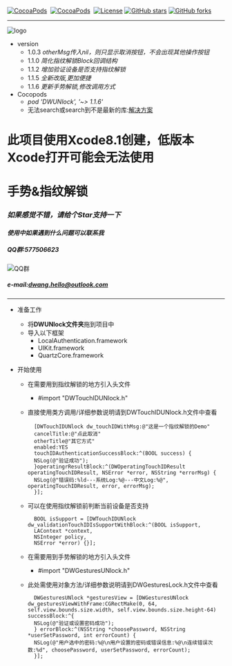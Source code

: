 [![CocoaPods](http://img.shields.io/cocoapods/v/DWUNlock.svg?style=flat)](http://cocoapods.org/?q=DWUNlock)&nbsp;
[![CocoaPods](http://img.shields.io/cocoapods/p/DWUNlock.svg?style=flat)](http://cocoapods.org/?q=DWUNlock)&nbsp;
[![License](https://img.shields.io/cocoapods/l/DWUNlock.svg?style=flat)](http://cocoapods.org/pods/DWUNlock) 
[![GitHub stars](https://img.shields.io/github/stars/dwanghello/DWUNlock.svg)](https://github.com/asiosldh/DWUNlock/stargazers)
[![GitHub forks](https://img.shields.io/github/forks/dwanghello/DWUNlock.svg)](https://github.com/asiosldh/DWUNlock/forkgazers)

---
![logo](https://github.com/dwanghello/DWUNlock/blob/master/logo.png)

- version
    - 1.0.3 *otherMsg传入nil，则只显示取消按钮，不会出现其他操作按钮*
    - 1.1.0 *简化指纹解锁Block回调结构*
    - 1.1.2 *增加验证设备是否支持指纹解锁*
    - 1.1.5 *全新改版,更加便捷*
    - 1.1.6	 *更新手势解锁,修改调用方式*
- Cocopods
    - *pod 'DWUNlock', '~> 1.1.6'*
    - 无法search或search到不是最新的库:[解决方案](http://www.jianshu.com/p/1fc730b0edc7)
    

# 此项目使用Xcode8.1创建，低版本Xcode打开可能会无法使用
# 手势&amp;指纹解锁
### *如果感觉不错，请给个Star支持一下*
#### *使用中如果遇到什么问题可以联系我*
##### *QQ群:577506623*
![QQ群](https://github.com/dwanghello/DWTransform/blob/master/QQ群.png)
##### *e-mail:dwang.hello@outlook.com*

---
- 准备工作
    - 将<strong>DWUNlock文件夹</strong>拖到项目中
    - 导入以下框架
        - LocalAuthentication.framework
        - UIKit.framework
        - QuartzCore.framework

- 开始使用
    - 在需要用到指纹解锁的地方引入头文件
        - #import "DWTouchIDUNlock.h"
    - 直接使用类方调用/详细参数说明请到DWTouchIDUNlock.h文件中查看


            [DWTouchIDUNlock dw_touchIDWithMsg:@"这是一个指纹解锁的Demo"
            cancelTitle:@"点此取消" 
            otherTitle@"其它方式" 
            enabled:YES 
            touchIDAuthenticationSuccessBlock:^(BOOL success) {
            NSLog(@"验证成功");
            }operatingrResultBlock:^(DWOperatingTouchIDResult operatingTouchIDResult, NSError *error, NSString *errorMsg) {
            NSLog(@"错误码:%ld---系统Log:%@---中文Log:%@", operatingTouchIDResult, error, errorMsg);
            }];
            
    - 可以在使用指纹解锁前判断当前设备是否支持

            BOOL isSupport = [DWTouchIDUNlock dw_validationTouchIDIsSupportWithBlock:^(BOOL isSupport, 
            LAContext *context, 
            NSInteger policy, 
            NSError *error) {}];

    - 在需要用到手势解锁的地方引入头文件
        - #import "DWGesturesUNlock.h"
    
    - 此处需使用对象方法/详细参数说明请到DWGesturesLock.h文件中查看
    
            DWGesturesUNlock *gesturesView = [DWGesturesUNlock dw_gesturesViewWithFrame:CGRectMake(0, 64, self.view.bounds.size.width, self.view.bounds.size.height-64) successBlock:^{
        	NSLog(@"验证或设置密码成功");
    		} errorBlock:^(NSString *choosePassword, NSString *userSetPassword, int errorCount) {
        	NSLog(@"用户选中的密码:%@\n用户设置的密码或错误信息:%@\n连续错误次数:%d", choosePassword, userSetPassword, errorCount);
    		}];


